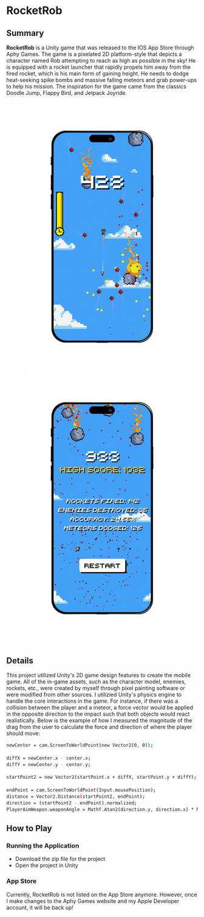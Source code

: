 # RocketRob

## Summary
**RocketRob** is a Unity game that was released to the IOS App Store through Aphy Games. The game is a pixelated 2D platform-style that depicts a character named Rob attempting to reach as high as possible in the sky! He is equipped with a rocket launcher that rapidly propels him away from the fired rocket, which is his main form of gaining height. He needs to dodge heat-seeking spike bombs and massive falling meteors and grab power-ups to help his mission. The inspiration for the game came from the classics Doodle Jump, Flappy Bird, and Jetpack Joyride.

<div style="text-align: center; gap: 20px;">
    <img src="RocketRob_Phone.png" width="400"/>
    <img src="RocketRob_pic2.png" width="400"/>
</div>

## Details

This project utilized Unity's 2D game design features to create the mobile game. All of the in-game assets, such as the character model, enemies, rockets, etc., were created by myself through pixel painting software or were modified from other sources. I utilizied Unity's physics engine to handle the core interactions in the game. For instance, if there was a collision between the player and a meteor, a force vector would be applied in the opposite direction to the impact such that both objects would react realistically. Below is the example of how I measured the magnitude of the drag from the user to calculate the force and direction of where the player should move:

```bash
newCenter = cam.ScreenToWorldPoint(new Vector2(0, 0));

diffX = newCenter.x - center.x;
diffY = newCenter.y - center.y;

startPoint2 = new Vector2(startPoint.x + diffX, startPoint.y + diffY);

endPoint = cam.ScreenToWorldPoint(Input.mousePosition);
distance = Vector2.Distance(startPoint2, endPoint);
direction = (startPoint2 - endPoint).normalized;
PlayerAimWeapon.weaponAngle = Mathf.Atan2(direction.y, direction.x) * Mathf.Rad2Deg - 180;
```

## How to Play

### Running the Application
- Download the zip file for the project
- Open the project in Unity

### App Store
Currently, RocketRob is not listed on the App Store anymore. However, once I make changes to the Aphy Games website and my Apple Developer account, it will be back up!
